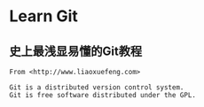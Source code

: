 # Learn Git 

## 史上最浅显易懂的Git教程
	From <http://www.liaoxuefeng.com>

	Git is a distributed version control system.
	Git is free software distributed under the GPL.




